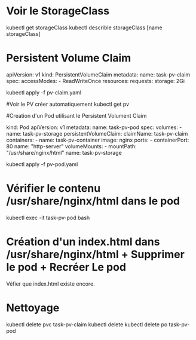 
# Voir le StorageClass
kubectl get storageClass
kubectl describle storageClass [name storageClass]

# Persistent Volume Claim
apiVersion: v1
kind: PersistentVolumeClaim
metadata:
  name: task-pv-claim
spec:
  accessModes:
    - ReadWriteOnce
  resources:
    requests:
      storage: 2Gi

kubectl apply -f pv-claim.yaml

#Voir le PV créer automatiquement
kubectl get pv

#Creation d'un Pod utilisant le Persistent Volument Claim

kind: Pod
apiVersion: v1
metadata:
  name: task-pv-pod
spec:
  volumes:
    - name: task-pv-storage
      persistentVolumeClaim:
       claimName: task-pv-claim
  containers:
    - name: task-pv-container
      image: nginx
      ports:
        - containerPort: 80
          name: "http-server"
      volumeMounts:
        - mountPath: "/usr/share/nginx/html"
          name: task-pv-storage


kubectl apply -f pv-pod.yaml

# Vérifier le contenu /usr/share/nginx/html dans le pod 
kubectl exec -it task-pv-pod bash

# Création d'un index.html dans /usr/share/nginx/html  + Supprimer le pod + Recréer Le pod
Véfier que index.html existe encore.

# Nettoyage
kubectl delete pvc task-pv-claim
kubectl delete kubectl delete po task-pv-pod



